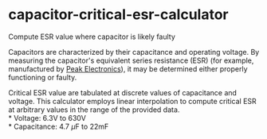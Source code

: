# capacitor-critical-esr-calculator
Compute ESR value where capacitor is likely faulty

Capacitors are characterized by their capacitance and operating voltage.  By measuring the capacitor's equivalent series resistance (ESR) (for example, manufactured by [Peak Electronics](https://www.peakelec.co.uk/acatalog/esr70-capacitor-esr-meter.html)), it may be determined either properly functioning or faulty.

Critical ESR value are tabulated at discrete values of capacitance and voltage.  This calculator employs linear interpolation to compute critical ESR at arbitrary values in the range of the provided data.  
    * Voltage:  6.3V to 630V  
    * Capacitance:  4.7 $\mu$F to 22mF
